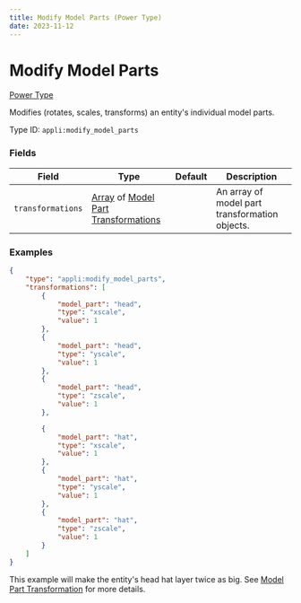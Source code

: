 ```yaml
---
title: Modify Model Parts (Power Type)
date: 2023-11-12
---
```


# Modify Model Parts

[Power Type](../power_types.md)

Modifies (rotates, scales, transforms) an entity's individual model parts.

Type ID: `appli:modify_model_parts`


### Fields

Field | Type | Default | Description
------|------|---------|-------------
`transformations` | [Array](https://origins.readthedocs.io/en/latest/types/data_types/array/) of [Model Part Transformations](../data_types/model_part_transformation.md) | | An array of model part transformation objects.


### Examples

```json
{
    "type": "appli:modify_model_parts",
    "transformations": [
        {
            "model_part": "head",
            "type": "xscale",
            "value": 1
        },
        {
            "model_part": "head",
            "type": "yscale",
            "value": 1
        },
        {
            "model_part": "head",
            "type": "zscale",
            "value": 1
        },

        {
            "model_part": "hat",
            "type": "xscale",
            "value": 1
        },
        {
            "model_part": "hat",
            "type": "yscale",
            "value": 1
        },
        {
            "model_part": "hat",
            "type": "zscale",
            "value": 1
        }
    ]
}
```

This example will make the entity's head hat layer twice as big. See [Model Part Transformation](../data_types/model_part_transformation.md) for more details.